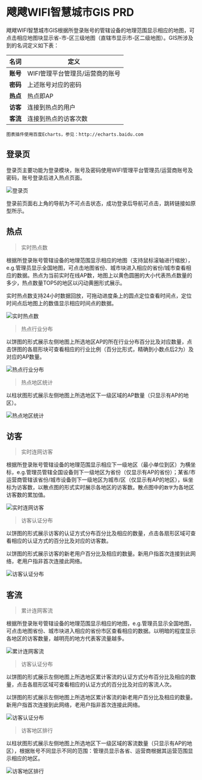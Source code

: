 # 飕飕WIFI智慧城市GIS PRD

飕飕WIFI智慧城市GIS根据所登录账号的管辖设备的地理范围显示相应的地图，可点击相应地图块显示省-市-区三级地图（直辖市显示市-区二级地图）。GIS所涉及到的名词定义如下表：

|名词|定义|
|----|----|
|**账号**|WIFI管理平台管理员/运营商的账号|
|**密码**|上述账号对应的密码|
|**热点**|热点即AP|
|**访客**|连接到热点的用户|
|**客流**|连接到热点的访客次数|

`图表插件使用百度Echarts，参见：http://echarts.baidu.com`

## 登录页

登录页主要功能为登录模块，账号及密码使用WIFI管理平台管理员/运营商账号及密码，账号登录后进入热点页面。

![登录页](https://sosowifi.github.io/gis/images/wiki/login.png)

登录前页面右上角的导航为不可点击状态，成功登录后导航可点击，跳转链接如原型所示。

## 热点

> 实时热点数

根据所登录账号管辖设备的地理范围显示相应的地图（支持鼠标滚轴进行缩放），e.g.管理员显示全国地图，可点击地图省份、城市块进入相应的省份/城市查看相应的数据。热点为当前实时在线AP数，地图上以黄色圆圈的大小代表热点数量的多少，热点数量TOP5的地区以闪动黄圈形式展示。

实时热点数支持24小时数据回放，可拖动进度条上的圆点定位查看时间点，定位时间点后地图上的数值显示相应时间点的数据。

![实时热点数](https://sosowifi.github.io/gis/images/wiki/hotspot-realtime.png)

> 热点行业分布

以饼图的形式展示左侧地图上所选地区AP的所在行业分布百分比及对应数量，点击饼图的各扇形块可查看相应的行业比例（百分比形式，精确到小数点后2为）及对应的AP数量。

![热点行业分布](https://sosowifi.github.io/gis/images/wiki/hotspot-catalog.png)

> 热点地区统计

以柱状图形式展示左侧地图上所选地区下一级区域的AP数量（只显示有AP的地区）。

![热点地区统计](https://sosowifi.github.io/gis/images/wiki/hotspot-area.png)

## 访客

> 实时连网访客

根据所登录账号管辖设备的地理范围显示相应下一级地区（最小单位到区）为横坐标，e.g.管理员管辖全国设备则下一级地区为省份（仅显示有AP的省份）；某省/市运营商管辖该省份/城市设备则下一级地区为城市/区（仅显示有AP的地区），纵坐标为访客数，以散点图的形式实时展示各地区的访客数。散点图中的`数字`为各地区访客数的累加值。

![实时连网访客](https://sosowifi.github.io/gis/images/wiki/visitor-realtime.png)

> 访客认证分布

以饼图的形式展示访客的认证方式分布百分比及相应的数量，点击各扇形区域可查看相应的认证方式的百分比及对应的访客数。

以饼图的形式展示访客的新老用户百分比及相应的数量。新用户指首次连接到此网络，老用户指非首次连接此网络。

![访客认证分布](https://sosowifi.github.io/gis/images/wiki/visitor-verify.png)

## 客流

> 累计连网客流

根据所登录账号管辖设备的地理范围显示相应的地图，e.g.管理员显示全国地图，可点击地图省份、城市块进入相应的省份市区查看相应的数据。以明暗的程度显示各地区的访客数量，越明亮的地方代表客流量越多。

![累计连网客流](https://sosowifi.github.io/gis/images/wiki/traffic-flow.png)

> 访客认证分布

以饼图的形式展示左侧地图上所选地区累计客流的认证方式分布百分比及相应的数量，点击各扇形区域可查看相应的认证方式的百分比及对应的客流人次。

以饼图的形式展示左侧地图上所选地区累计客流的新老用户百分比及相应的数量。新用户指首次连接到此网络，老用户指非首次连接此网络。

![访客认证分布](https://sosowifi.github.io/gis/images/wiki/traffic-verify.png)

> 访客地区排行

以柱状图形式展示左侧地图上所选地区下一级区域的客流数量（只显示有AP的地区），根据账号不同显示不同的范围：管理员显示各省、运营商根据其运营范围显示相应的地区。

![访客地区排行](https://sosowifi.github.io/gis/images/wiki/traffic-area.png)
